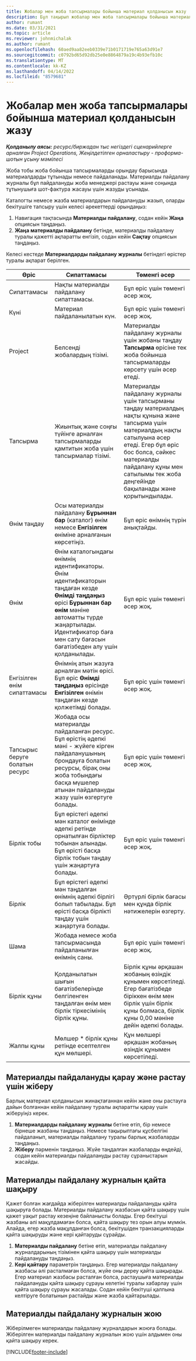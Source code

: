 ```yaml
---
title: Жобалар мен жоба тапсырмалары бойынша материал қолданысын жазу
description: Бұл тақырып жобалар мен жоба тапсырмалары бойынша материал қолданысын жазу әдісі туралы ақпарат береді.
author: rumant
ms.date: 03/31/2021
ms.topic: article
ms.reviewer: johnmichalak
ms.author: rumant
ms.openlocfilehash: 60aed9aa82eeb0339e71b0171719e765a63d91e7
ms.sourcegitcommit: c0792bd65d92db25e0e8864879a19c4b93efb10c
ms.translationtype: MT
ms.contentlocale: kk-KZ
ms.lasthandoff: 04/14/2022
ms.locfileid: "8579681"
---
```

# <a name="record-material-usage-on-projects-and-project-tasks"></a>Жобалар мен жоба тапсырмалары бойынша материал қолданысын жазу

_**Қолданылу аясы:** ресурс/биржадан тыс негіздегі сценарийлерге арналған Project Operations, Жеңілдетілген орналастыру - проформа-шотын ұсыну мәмілесі_

Жоба тобы жоба бойынша тапсырмаларды орындау барысында материалдарды тұтынады немесе пайдаланады. Материалды пайдалану журналы бұл пайдалануды жоба менеджері растауы және соңында тұтынушыға шот-фактура жасауы үшін жазуды ұсынады. 

Каталогты немесе жазба материалдарын пайдалануды жазып, оларды бекітушіге тапсыру үшін келесі әрекеттерді орындаңыз: 

1. Навигация тақтасында **Материалды пайдалану**, содан кейін **Жаңа** опциясын таңдаңыз.
2. **Жаңа материалды пайдалану** бетінде, материалды пайдалану туралы қажетті ақпаратты енгізіп, содан кейін **Сақтау** опциясын таңдаңыз.

Келесі кестеде **Материалдарды пайдалану журналы** бетіндегі өрістер туралы ақпарат берілген. 

| **Өріс** | **Сипаттамасы** | **Төменгі әсер** |
| --- | --- | --- |
| Сипаттамасы | Нақты материалды пайдалану сипаттамасы. | Бұл өріс үшін төменгі әсер жоқ. |
| Күні | Материал пайдаланылатын күн. | Бұл өріс үшін төменгі әсер жоқ. |
| Project | Белсенді жобалардың тізімі. | Материалды пайдалану журналы үшін жобаны таңдау **Тапсырма** өрісіне тек жоба бойынша тапсырмаларды көрсету үшін әсер етеді. |
| Тапсырма | Жиынтық және соңғы түйінге арналған тапсырмаларды қамтитын жоба үшін тапсырмалар тізімі. | Материалды пайдалану журналы үшін тапсырманы таңдау материалдың нақты құнына және тапсырма үшін материалдың нақты сатылуына әсер етеді. Егер бұл өріс бос болса, сәйкес материалды пайдалану құны мен сатылымы тек жоба деңгейінде бақыланады және қорытындылады. |
| Өнім таңдау | Осы материалды пайдалану **Бұрыннан бар** (каталог) өнім немесе **Енгізілген** өніміне арналғанын көрсетіңіз. | Бұл өріс өнімнің түрін анықтайды. |
| Өнім  | Өнім каталогындағы өнімнің идентификаторы. Өнім идентификаторын таңдаған кезде **Өнімді таңдаңыз** өрісі **Бұрыннан бар өнім** мәніне автоматты түрде жаңартылады. Идентификатор баға мен сату бағасын бағатізбеден алу үшін қолданылады. | Бұл өріс үшін төменгі әсер жоқ. |
| Енгізілген өнім сипаттамасы | Өнімнің атын жазуға арналған мәтін өрісі. Бұл өріс **Өнімді таңдаңыз** өрісінде **Енгізілген** өнімін таңдаған кезде қолжетімді болады.| Бұл өріс үшін төменгі әсер жоқ. |
| Тапсырыс беруге болатын ресурс| Жобада осы материалды пайдаланған ресурс. Бұл өрістің әдепкі мәні - жүйеге кірген пайдаланушының брондауға болатын ресурсы, бірақ оны жоба тобындағы басқа мүшелер атынан пайдалануды жазу үшін өзгертуге болады. | Бұл өріс үшін төменгі әсер жоқ. |
| Бірлік тобы | Бұл өрістегі әдепкі мән каталог өнімінде әдепкі ретінде орнатылған бірліктер тобынан алынады. Бұл өрісті басқа бірлік тобын таңдау үшін жаңартуға болады. | Бұл өріс үшін төменгі әсер жоқ. |
| Бірлік | Бұл өрістегі әдепкі мән таңдалған өнімнің әдепкі бірлігі болып табылады. Бұл өрісті басқа бірлікті таңдау үшін жаңартуға болады. | Әртүрлі бірлік бағасы мен құнда бірлік нәтижелерін өзгерту. |
| Шама | Жобада немесе жоба тапсырмасында пайдаланылған өнімнің саны. | Бұл өріс үшін төменгі әсер жоқ. |
| Бірлік құны | Қолданылатын шығын бағатізбелерінде белгіленген таңдалған өнім мен бірлік тіркесімінің бірлік құны. | Бірлік құны әрқашан жобаның өзіндік құнымен көрсетіледі. Егер бағатізбеде біріккен өнім мен бірлік үшін бірлік құны болмаса, бірлік құны 0,00 мәніне дейін әдепкі болады. |
| Жалпы құны | Мөлшер \* бірлік құны ретінде есептелген құн мөлшері.| Құн мөлшері әрқашан жобаның өзіндік құнымен көрсетіледі. |


## <a name="submit-material-usage-for-review-and-approval"></a>Материалды пайдалануды қарау және растау үшін жіберу 
Барлық материал қолданысын жинақтағаннан кейін және оны растауға дайын болғаннан кейін пайдалану туралы ақпаратты қарау үшін жіберуіңіз керек.

1. **Материалдарды пайдалану журналы** бетіне өтіп, бір немесе бірнеше жазбаны таңдаңыз. Немесе тақырыптағы құсбелгіні пайдаланып, материалды пайдалану туралы барлық жазбаларды таңдаңыз.
2. **Жіберу** пәрменін таңдаңыз. Жүйе таңдалған жазбаларды өңдейді, содан кейін материалды пайдалануды растау сұраныстарын жасайды.

## <a name="recall-a-material-usage-log"></a>Материалды пайдалану журналын қайта шақыру

Қажет болған жағдайда жіберілген материалды пайдалануды қайта шақыруға болады. Материалды пайдалану жазбасын қайта шақыру үшін қажет уақыт растау кезеңіне байланысты болады.  Егер бекітуші жазбаны әлі мақұлдамаған болса, қайта шақыру тез орын алуы мүмкін. Алайда, егер жазба мақұлданған болса, бекітушіден транзакцияларды қайта шақыруды және кері қайтаруды сұрайды.

1. **Материалды пайдалану** бетіне өтіп, материалды пайдалану журналдарының тізімінен қайта шақыру үшін материалды пайдалануды таңдаңыз.
2. **Кері қайтару** параметрін таңдаңыз. Егер материалды пайдалану жазбасы әлі расталмаған болса, жүйе оны дереу қайта шақырады. Егер материал жазбасы расталған болса, растаушыға материалды пайдалануды қайта шақыру сұрауы келетіні туралы хабарлау үшін қайта шақыру сұрауы жасалады. Содан кейін бекітуші қалпына келтіруге болатынын растайды және жазба қайтарылады.

## <a name="delete-a-material-usage-log"></a>Материалды пайдалану журналын жою

Жіберілмеген материалды пайдалану журналдарын жоюға болады. Жіберілген материалды пайдалану журналын жою үшін алдымен оны қайта шақыру керек.



[!INCLUDE[footer-include](../includes/footer-banner.md)]
